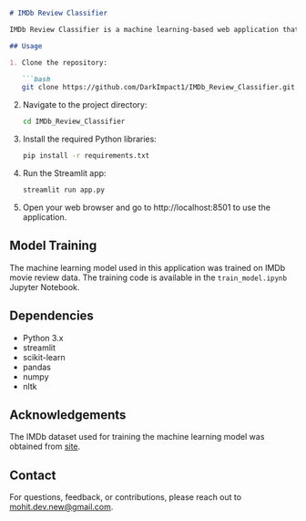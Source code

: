 
```markdown
# IMDb Review Classifier

IMDb Review Classifier is a machine learning-based web application that analyzes movie reviews to predict whether they are positive or negative.

## Usage

1. Clone the repository:

   ```bash
   git clone https://github.com/DarkImpact1/IMDb_Review_Classifier.git
   ```

2. Navigate to the project directory:

   ```bash
   cd IMDb_Review_Classifier
   ```

3. Install the required Python libraries:

   ```bash
   pip install -r requirements.txt
   ```

4. Run the Streamlit app:

   ```bash
   streamlit run app.py
   ```

5. Open your web browser and go to http://localhost:8501 to use the application.

## Model Training

The machine learning model used in this application was trained on IMDb movie review data. The training code is available in the `train_model.ipynb` Jupyter Notebook.

## Dependencies

- Python 3.x
- streamlit
- scikit-learn
- pandas
- numpy
- nltk

## Acknowledgements

The IMDb dataset used for training the machine learning model was obtained from [site](https://www.kaggle.com/code/lakshmi25npathi/sentiment-analysis-of-imdb-movie-reviews).




## Contact

For questions, feedback, or contributions, please reach out to [mohit.dev.new@gmail.com](mailto📧).
```
